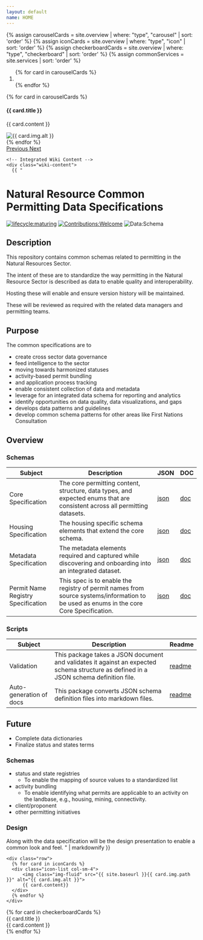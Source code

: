 ```yaml
---
layout: default
name: HOME
---
```

{% assign carouselCards = site.overview | where: "type", "carousel" | sort: 'order' %}
{% assign iconCards = site.overview | where: "type", "icon" | sort: 'order' %}
{% assign checkerboardCards = site.overview | where: "type", "checkerboard" | sort: 'order' %}
{% assign commonServices = site.services | sort: 'order' %}

<div class="container">
  <div id="overviewCarousel" class="carousel slide" data-ride="carousel">
    <ol class="carousel-indicators">
      {% for card in carouselCards %}
        <li data-target="#overviewCarousel" data-slide-to="{{ forloop.index | minus: 1 }}" class="{% if forloop.index == 1 %} active{% endif %}"></li>
      {% endfor %}
    </ol>
    <div class="carousel-inner">
      {% for card in carouselCards %}
      <div class="carousel-item {% if forloop.index == 1 %} active{% endif %}">
        <div class="row">
          <div class="col-sm-5 carousel-card-text">
            <h4 class="carousel-card-header">{{ card.title }}</h4>
            <p>{{ card.content }}</p>
          </div>
          <div class="col-sm-7">
            <img class="img-fluid " src="{{ site.baseurl }}{{ card.img.path }}" alt="{{ card.img.alt }}">
          </div>
        </div>
      </div>
      {% endfor %}
    </div>
    <a class="carousel-control-prev" href="#overviewCarousel" role="button" data-slide="prev">
      <span class="carousel-control-prev-icon" aria-hidden="true"></span>
      <span class="sr-only">Previous</span>
    </a>
    <a class="carousel-control-next" href="#overviewCarousel" role="button" data-slide="next">
      <span class="carousel-control-next-icon" aria-hidden="true"></span>
      <span class="sr-only">Next</span>
    </a>
  </div>
    
    <!-- Integrated Wiki Content -->
    <div class="wiki-content">
      {{ "
# Natural Resource Common Permitting Data Specifications

[![lifecycle:maturing](https://img.shields.io/badge/Lifecycle-Maturing-007EC6)](https://github.com/bcgov/repomountie/blob/master/doc/lifecycle-badges.md)
[![Contributions:Welcome](https://img.shields.io/badge/Contributions-Welcome-green)](https://github.com/bcgov/nr-permitting-data-spec/issues)
![Data:Schema](https://img.shields.io/badge/Data-Schema-aqua)

## Description
This repository contains common schemas related to permitting in the Natural Resources Sector. 

The intent of these are to standardize the way permitting in the Natural Resource Sector is described as data to enable quality and interoperability.

Hosting these will enable and ensure version history will be maintained.

These will be reviewed as required with the related data managers and permitting teams.

## Purpose

The common specifications are to

* create cross sector data governance
* feed intelligence to the sector
* moving towards harmonized statuses 
* activity-based permit bundling
* and application process tracking
* enable consistent collection of data and metadata
* leverage for an integrated data schema for reporting and analytics
* identify opportunities on data quality, data visualizations, and gaps
* develops data patterns and guidelines
* develop common schema patterns for other areas like First Nations Consultation

## Overview

### Schemas

<table>
  <thead>
    <tr>
      <th>Subject</th>
      <th>Description</th>
      <th>JSON</th>
      <th>DOC</th>
    </tr>
  </thead>
  <tbody>
    <tr>
      <td>Core Specification</td>
      <td>The core permitting content, structure, data types, and expected enums that are consistent across all permitting datasets.</td>
      <td><a href=\"core-permit-schema.json\">json</a></td>
      <td><a href=\"core-permit-schema.md\">doc</a></td>
    </tr>
    <tr>
      <td>Housing Specification</td>
      <td>The housing specific schema elements that extend the core schema.</td>
      <td><a href=\"housing-permit-schema.json\">json</a></td>
      <td><a href=\"housing-permit-schema.md\">doc</a></td>
    </tr>
    <tr>
      <td>Metadata Specification</td>
      <td>The metadata elements required and captured while discovering and onboarding into an integrated dataset.</td>
      <td><a href=\"metadata-discovery-schema.json\">json</a></td>
      <td><a href=\"metadata-discovery-schema.md\">doc</a></td>
    </tr>
    <tr>
      <td>Permit Name Registry Specification</td>
      <td>This spec is to enable the registry of permit names from source systems/information to be used as enums in the core Core Specification.</td>
      <td><a href=\"permit-name-registry-schema.json\">json</a></td>
      <td><a href=\"permit-name-registry-schema.md\">doc</a></td>
    </tr>
  </tbody>
</table>

### Scripts

<table>
  <thead>
    <tr>
      <th>Subject</th>
      <th>Description</th>
      <th>Readme</th>
    </tr>
  </thead>
  <tbody>
    <tr>
      <td>Validation</td>
      <td>This package takes a JSON document and validates it against an expected schema structure as defined in a JSON schema definition file.</td>
      <td><a href=\"https://github.com/bcgov/nr-permitting-data-spec/blob/630b56ce631adf02dc819ec54bd710cc1e57276e/tools/schemas/validation/README.md\">readme</a></td>
    </tr>
    <tr>
      <td>Auto-generation of docs</td>
      <td>This package converts JSON schema definition files into markdown files.</td>
      <td><a href=\"https://github.com/bcgov/nr-permitting-data-spec/blob/630b56ce631adf02dc819ec54bd710cc1e57276e/tools/autogen/docs/README.md\">readme</a></td>
    </tr>
  </tbody>
</table>

## Future

* Complete data dictionaries
* Finalize status and states terms

### Schemas
* status and state registries 
    * To enable the mapping of source values to a standardized list
* activity bundling
    * To enable identifying what permits are applicable to an activity on the landbase, e.g., housing, mining, connectivity.
* client/proponent
* other permitting initiatives

### Design

Along with the data specification will be the design presentation to enable a common look and feel.
      " | markdownify }}
    </div>
    
    <div class="row">
      {% for card in iconCards %}
      <div class="icon-list col-sm-4">
          <img class="img-fluid" src="{{ site.baseurl }}{{ card.img.path }}" alt="{{ card.img.alt }}">
          {{ card.content}}
      </div>
      {% endfor %}
    </div>
  </div>
  <div class="checkerboard mb-5">
    {% for card in checkerboardCards %}
    <div class="row">
      <div class="col-sm-4 check-title d-flex justify-content-center align-items-center">
          {{ card.title }}
      </div>
      <div class="col-sm-8 check-content">
          {{ card.content }}
      </div>
    </div>
    {% endfor %}
  </div>
</div>
